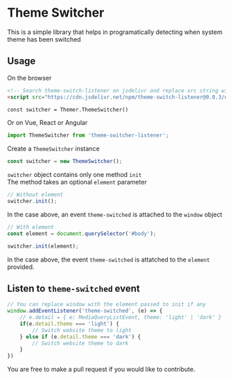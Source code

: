 # Theme Switcher
This is a simple library that helps in programatically detecting when system theme has been switched

## Usage
On the browser
```html
<!-- Search theme-switch-listener on jsdelivr and replace src string with the one provided by jsdelivr  -->
<script src="https://cdn.jsdelivr.net/npm/theme-switch-listener@0.0.3/dist/client.min.js"></script>

const switcher = Themer.ThemeSwitcher()
```
Or on Vue, React or Angular
```js
import ThemeSwitcher from 'theme-switcher-listener';
```
Create a `ThemeSwitcher` instance
```js
const switcher = new ThemeSwitcher();
```
`switcher` object contains only one method `init`   
The method takes an optional `element` parameter
```js
// Without element
switcher.init();
```
In the case above, an event `theme-switched` is attached to the `window` object

```js
// With element
const element = document.querySelector('#body');

switcher.init(element);
```
In the case above, the event `theme-switched` is attatched to the `element` provided.

## Listen to `theme-switched` event
```js
// You can replace window with the element passed to init if any
window.addEventListener('theme-switched', (e) => {
    // e.detail = { e: MediaQueryListEvent, theme: 'light' | 'dark' }
    if(e.detail.theme === 'light') {
        // Switch website theme to light
    } else if (e.detail.theme === 'dark') {
        // Switch website theme to dark
    }
})
```

You are free to make a pull request if you would like to contribute.